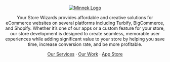 <p align="center">
  <a href="https://yourstorewizards.com/">
    <picture>
      <source media="(prefers-color-scheme: dark)" srcset="https://yourstorewizards.com/wp-content/uploads/2020/05/ysw-logo.png">
      <img alt="Minnek Logo" src="https://yourstorewizards.com/wp-content/uploads/2020/05/ysw-logo.png">
    </picture>    
  </a>
</p>

<p align="center">
  Your Store Wizards provides affordable and creative solutions for eCommerce websites on several platforms including Turbify, BigCommerce, and Shopify. Whether it’s one of our apps or a custom feature for your store, our store development is designed to create seamless, memorable user experiences while adding significant value to your store by helping you save time, increase conversion rate, and be more profitable.
</p>

<p align="center">
  <a href="https://yourstorewizards.com/">Our Services</a>
  ·
  <a href="https://yourstorewizards.com/our-work/">Our Work</a>
  ·
  <a href="https://yourstorewizards.com/app-store/">App Store</a>
</p>
